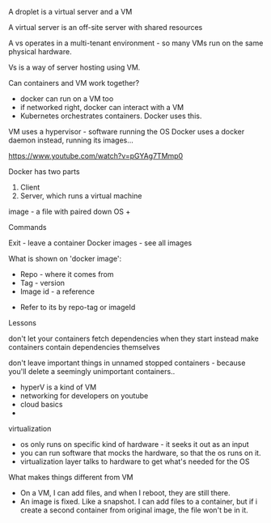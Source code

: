A droplet is a virtual server and a VM

A virtual server is an off-site server with shared resources

A vs operates in a multi-tenant environment - so many VMs run on the same physical hardware.

Vs is a way of server hosting using VM.


Can containers and VM work together?

- docker can run on a VM too 
- if networked right, docker can interact with a VM 
- Kubernetes orchestrates containers.  Docker uses this.  

VM uses a hypervisor - software running the OS
Docker uses a docker daemon instead, running its images... 
 
https://www.youtube.com/watch?v=pGYAg7TMmp0


Docker has two parts
1. Client
2. Server, which runs a virtual machine

image - a file with paired down OS + 

Commands

Exit - leave a container
Docker images - see all images

What is shown on 'docker image': 
- Repo - where it comes from
- Tag - version
- Image id - a reference

* Refer to its by repo-tag or imageId

Lessons

don't let your containers fetch dependencies when they start
instead make containers contain dependencies themselves

don't leave important things in unnamed stopped containers - because you'll delete a seemingly unimportant containers.. 


- hyperV is a kind of VM 
- networking for developers on youtube
- cloud basics
- 

virtualization
- os only runs on specific kind of hardware - it seeks it out as an input
- you can run software that mocks the hardware, so that the os runs on it. 
- virtualization layer talks to hardware to get what's needed for the OS

What makes things different from VM

- On a VM, I can add files, and when I reboot, they are still there.
- An image is fixed. Like a snapshot. I can add files to a container, but if i create a second container from original image, the file won't be in it.  